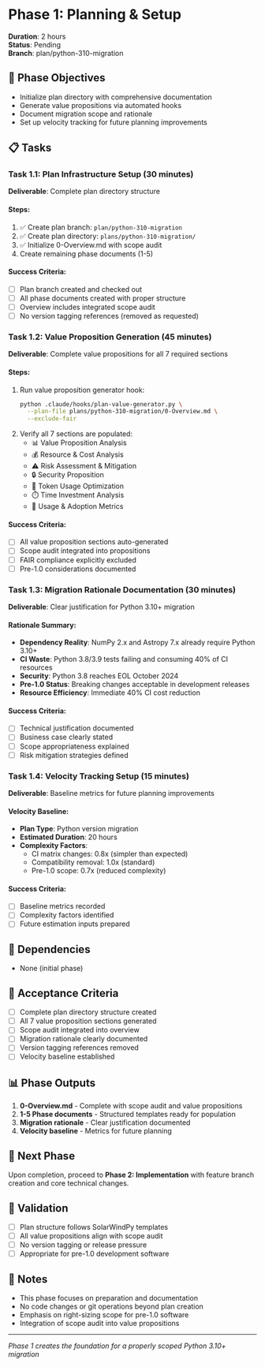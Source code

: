 # Phase 1: Planning & Setup

**Duration**: 2 hours  
**Status**: Pending  
**Branch**: plan/python-310-migration

## 🎯 Phase Objectives
- Initialize plan directory with comprehensive documentation
- Generate value propositions via automated hooks  
- Document migration scope and rationale
- Set up velocity tracking for future planning improvements

## 📋 Tasks

### Task 1.1: Plan Infrastructure Setup (30 minutes)
**Deliverable**: Complete plan directory structure

#### Steps:
1. ✅ Create plan branch: `plan/python-310-migration`
2. ✅ Create plan directory: `plans/python-310-migration/`
3. ✅ Initialize 0-Overview.md with scope audit
4. Create remaining phase documents (1-5)

#### Success Criteria:
- [ ] Plan branch created and checked out
- [ ] All phase documents created with proper structure
- [ ] Overview includes integrated scope audit
- [ ] No version tagging references (removed as requested)

### Task 1.2: Value Proposition Generation (45 minutes)
**Deliverable**: Complete value propositions for all 7 required sections

#### Steps:
1. Run value proposition generator hook:
   ```bash
   python .claude/hooks/plan-value-generator.py \
     --plan-file plans/python-310-migration/0-Overview.md \
     --exclude-fair
   ```
2. Verify all 7 sections are populated:
   - 📊 Value Proposition Analysis
   - 💰 Resource & Cost Analysis
   - ⚠️ Risk Assessment & Mitigation
   - 🔒 Security Proposition
   - 💾 Token Usage Optimization
   - ⏱️ Time Investment Analysis
   - 🎯 Usage & Adoption Metrics

#### Success Criteria:
- [ ] All value proposition sections auto-generated
- [ ] Scope audit integrated into propositions
- [ ] FAIR compliance explicitly excluded
- [ ] Pre-1.0 considerations documented

### Task 1.3: Migration Rationale Documentation (30 minutes)
**Deliverable**: Clear justification for Python 3.10+ migration

#### Rationale Summary:
- **Dependency Reality**: NumPy 2.x and Astropy 7.x already require Python 3.10+
- **CI Waste**: Python 3.8/3.9 tests failing and consuming 40% of CI resources
- **Security**: Python 3.8 reaches EOL October 2024
- **Pre-1.0 Status**: Breaking changes acceptable in development releases
- **Resource Efficiency**: Immediate 40% CI cost reduction

#### Success Criteria:
- [ ] Technical justification documented
- [ ] Business case clearly stated
- [ ] Scope appropriateness explained
- [ ] Risk mitigation strategies defined

### Task 1.4: Velocity Tracking Setup (15 minutes)
**Deliverable**: Baseline metrics for future planning improvements

#### Velocity Baseline:
- **Plan Type**: Python version migration
- **Estimated Duration**: 20 hours
- **Complexity Factors**: 
  - CI matrix changes: 0.8x (simpler than expected)
  - Compatibility removal: 1.0x (standard)
  - Pre-1.0 scope: 0.7x (reduced complexity)

#### Success Criteria:
- [ ] Baseline metrics recorded
- [ ] Complexity factors identified
- [ ] Future estimation inputs prepared

## 🔗 Dependencies
- None (initial phase)

## 🎯 Acceptance Criteria
- [ ] Complete plan directory structure created
- [ ] All 7 value proposition sections generated
- [ ] Scope audit integrated into overview
- [ ] Migration rationale clearly documented
- [ ] Version tagging references removed
- [ ] Velocity baseline established

## 📊 Phase Outputs
1. **0-Overview.md** - Complete with scope audit and value propositions
2. **1-5 Phase documents** - Structured templates ready for population
3. **Migration rationale** - Clear justification documented
4. **Velocity baseline** - Metrics for future planning

## 🔄 Next Phase
Upon completion, proceed to **Phase 2: Implementation** with feature branch creation and core technical changes.

## 🧪 Validation
- [ ] Plan structure follows SolarWindPy templates
- [ ] All value propositions align with scope audit
- [ ] No version tagging or release pressure
- [ ] Appropriate for pre-1.0 development software

## 📝 Notes
- This phase focuses on preparation and documentation
- No code changes or git operations beyond plan creation  
- Emphasis on right-sizing scope for pre-1.0 software
- Integration of scope audit into value propositions

---
*Phase 1 creates the foundation for a properly scoped Python 3.10+ migration*